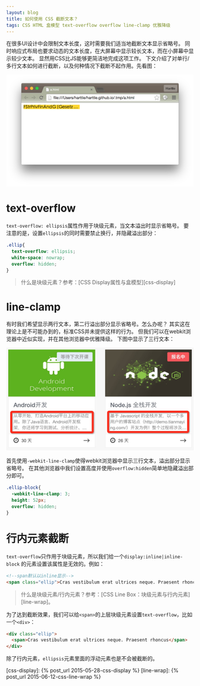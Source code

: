 ```yaml
---
layout: blog
title: 如何使用 CSS 截断文本？ 
tags: CSS HTML 盒模型 text-overflow overflow line-clamp 优雅降级
---
```


在很多UI设计中会限制文本长度，这时需要我们适当地截断文本显示省略号。
同时响应式布局也要求动态的文本长度，在大屏幕中显示较长文本，而在小屏幕中显示较少文本。
显然用CSS比JS能够更简洁地完成这项工作。
下文介绍了对单行/多行文本如何进行截断，以及何种情况下截断不起作用。先看图：

![@2x](/assets/img/blog/css/text-overflow-ellipsis.png)

<!--more-->

# text-overflow

`text-overflow: ellipsis`属性作用于块级元素，当文本溢出时显示省略号。
要注意的是，设置`ellipsis`的同时需要禁止换行，并隐藏溢出部分：

```css
.ellip{
  text-overflow: ellipsis;
  white-space: nowrap;
  overflow: hidden;
}
```

> 什么是块级元素？参考：[CSS Display属性与盒模型][css-display]

# line-clamp

有时我们希望显示两行文本，第二行溢出部分显示省略号。怎么办呢？
其实这在理论上是不可能办到的，标准CSS并未提供这样的行为。
但我们可以在webkit浏览器中近似实现，并在其他浏览器中优雅降级。
下图中显示了三行文本：

![line clamp][line-clamp]

首先使用`-webkit-line-clamp`使得webkit浏览器中显示三行文本，溢出部分显示省略号。
在其他浏览器中我们设置高度并使用`overflow:hidden`简单地隐藏溢出部分即可。

```css
.ellip-block{
  -webkit-line-clamp: 3;
  height: 52px;
  overflow: hidden;
}
```

# 行内元素截断

`text-overflow`只作用于块级元素，所以我们给一个`display:inline|inline-block`
的元素设置该属性是无效的。例如：

```html
<!--span默认以inline显示-->
<span class="ellip">Cras vestibulum erat ultrices neque. Praesent rhoncus</span>
```

> 什么是块级元素/行内元素？参考：[CSS Line Box：块级元素与行内元素][line-wrap]。

为了达到截断效果，我们可以给`<span>`的上层块级元素设置`text-overflow`，比如一个`<div>`：

```html
<div class="ellip">
  <span>Cras vestibulum erat ultrices neque. Praesent rhoncus</span>
</div>
```

除了行内元素，`ellipsis`元素里面的浮动元素也是不会被截断的。

[text-overflow]: https://developer.mozilla.org/zh-CN/docs/Web/CSS/text-overflow
[line-clamp]: /assets/img/blog/css/line-clamp.png
[css-display]: {% post_url 2015-05-28-css-display %}
[line-wrap]: {% post_url 2015-06-12-css-line-wrap %}

